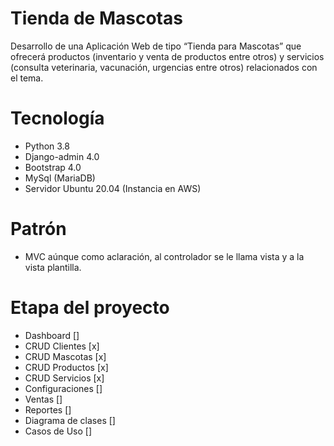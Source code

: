 # Tienda de Mascotas
Desarrollo de una Aplicación Web de tipo “Tienda para Mascotas” que ofrecerá productos (inventario y venta de productos entre otros) y servicios (consulta veterinaria, vacunación, urgencias entre otros) relacionados con el tema.

# Tecnología

* Python 3.8
* Django-admin 4.0
* Bootstrap 4.0
* MySql (MariaDB)
* Servidor Ubuntu 20.04 (Instancia en AWS)

# Patrón

* MVC aúnque como aclaración, al controlador se le llama vista y a la vista plantilla. 

# Etapa del proyecto

* Dashboard []
* CRUD Clientes [x]
* CRUD Mascotas [x]
* CRUD Productos [x]
* CRUD Servicios [x]
* Configuraciones []
* Ventas []
* Reportes []
* Diagrama de clases []
* Casos de Uso []